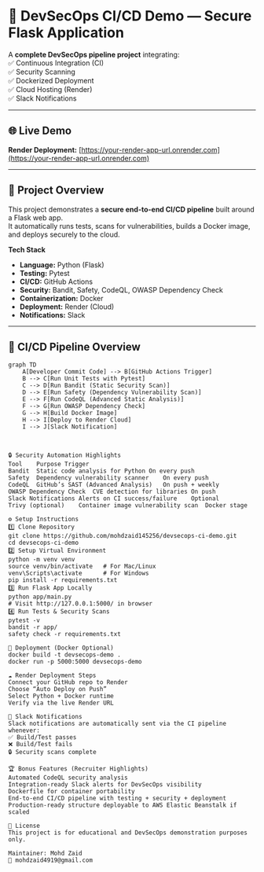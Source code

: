 # 🚀 DevSecOps CI/CD Demo — Secure Flask Application

A **complete DevSecOps pipeline project** integrating:  
✅ Continuous Integration (CI)  
✅ Security Scanning  
✅ Dockerized Deployment  
✅ Cloud Hosting (Render)  
✅ Slack Notifications  

---

## 🌐 Live Demo  
**Render Deployment:** [https://your-render-app-url.onrender.com](https://your-render-app-url.onrender.com)

---

## 🧱 Project Overview
This project demonstrates a **secure end-to-end CI/CD pipeline** built around a Flask web app.  
It automatically runs tests, scans for vulnerabilities, builds a Docker image, and deploys securely to the cloud.  

**Tech Stack**
- **Language:** Python (Flask)  
- **Testing:** Pytest  
- **CI/CD:** GitHub Actions  
- **Security:** Bandit, Safety, CodeQL, OWASP Dependency Check  
- **Containerization:** Docker  
- **Deployment:** Render (Cloud)  
- **Notifications:** Slack  

---

## 🧩 CI/CD Pipeline Overview

```mermaid
graph TD
    A[Developer Commit Code] --> B[GitHub Actions Trigger]
    B --> C[Run Unit Tests with Pytest]
    C --> D[Run Bandit (Static Security Scan)]
    D --> E[Run Safety (Dependency Vulnerability Scan)]
    E --> F[Run CodeQL (Advanced Static Analysis)]
    F --> G[Run OWASP Dependency Check]
    G --> H[Build Docker Image]
    H --> I[Deploy to Render Cloud]
    I --> J[Slack Notification]



🔒 Security Automation Highlights
Tool	Purpose	Trigger
Bandit	Static code analysis for Python	On every push
Safety	Dependency vulnerability scanner	On every push
CodeQL	GitHub’s SAST (Advanced Analysis)	On push + weekly
OWASP Dependency Check	CVE detection for libraries	On push
Slack Notifications	Alerts on CI success/failure	Optional
Trivy (optional)	Container image vulnerability scan	Docker stage

⚙️ Setup Instructions
1️⃣ Clone Repository
git clone https://github.com/mohdzaid145256/devsecops-ci-demo.git
cd devsecops-ci-demo
2️⃣ Setup Virtual Environment
python -m venv venv
source venv/bin/activate   # For Mac/Linux
venv\Scripts\activate      # For Windows
pip install -r requirements.txt
3️⃣ Run Flask App Locally
python app/main.py
# Visit http://127.0.0.1:5000/ in browser
4️⃣ Run Tests & Security Scans
pytest -v
bandit -r app/
safety check -r requirements.txt

🐳 Deployment (Docker Optional)
docker build -t devsecops-demo .
docker run -p 5000:5000 devsecops-demo

☁️ Render Deployment Steps
Connect your GitHub repo to Render
Choose “Auto Deploy on Push”
Select Python + Docker runtime
Verify via the live Render URL

🔔 Slack Notifications
Slack notifications are automatically sent via the CI pipeline whenever:
✅ Build/Test passes
❌ Build/Test fails
🔒 Security scans complete

🏆 Bonus Features (Recruiter Highlights)
Automated CodeQL security analysis
Integration-ready Slack alerts for DevSecOps visibility
Dockerfile for container portability
End-to-end CI/CD pipeline with testing + security + deployment
Production-ready structure deployable to AWS Elastic Beanstalk if scaled

📜 License
This project is for educational and DevSecOps demonstration purposes only.

Maintainer: Mohd Zaid
📧 mohdzaid4919@gmail.com
